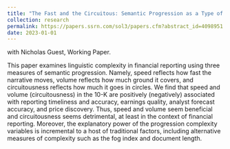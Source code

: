 ```yaml
---
title: "The Fast and the Circuitous: Semantic Progression as a Type of Disclosure Complexity"
collection: research
permalink: https://papers.ssrn.com/sol3/papers.cfm?abstract_id=4098951
date: 2023-01-01
---
```


with Nicholas Guest, Working Paper. 
 

This paper examines linguistic complexity in financial reporting using three measures of semantic progression. Namely, speed reflects how fast the narrative moves, volume reflects how much ground it covers, and circuitousness reflects how much it goes in circles. We find that speed and volume (circuitousness) in the 10-K are positively (negatively) associated with reporting timeliness and accuracy, earnings quality, analyst forecast accuracy, and price discovery. Thus, speed and volume seem beneficial and circuitousness seems detrimental, at least in the context of financial reporting. Moreover, the explanatory power of the progression complexity variables is incremental to a host of traditional factors, including alternative measures of complexity such as the fog index and document length.


